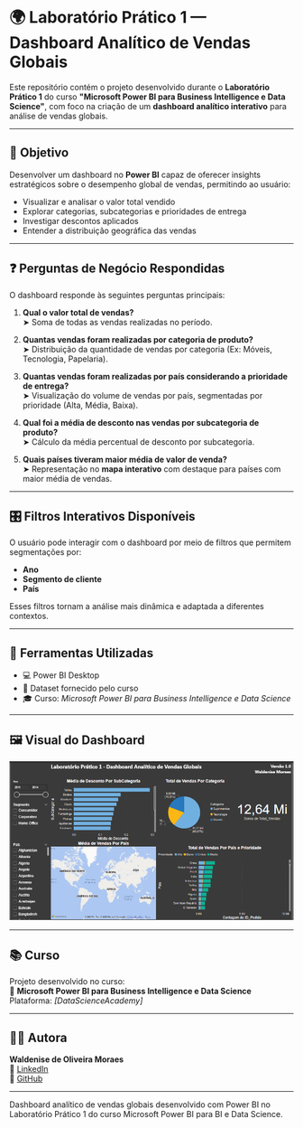 # 🌍 Laboratório Prático 1 — Dashboard Analítico de Vendas Globais

Este repositório contém o projeto desenvolvido durante o **Laboratório Prático 1** do curso **"Microsoft Power BI para Business Intelligence e Data Science"**, com foco na criação de um **dashboard analítico interativo** para análise de vendas globais.

---

## 🎯 Objetivo

Desenvolver um dashboard no **Power BI** capaz de oferecer insights estratégicos sobre o desempenho global de vendas, permitindo ao usuário:

- Visualizar e analisar o valor total vendido
- Explorar categorias, subcategorias e prioridades de entrega
- Investigar descontos aplicados
- Entender a distribuição geográfica das vendas

---

## ❓ Perguntas de Negócio Respondidas

O dashboard responde às seguintes perguntas principais:

1. **Qual o valor total de vendas?**  
   ➤ Soma de todas as vendas realizadas no período.

2. **Quantas vendas foram realizadas por categoria de produto?**  
   ➤ Distribuição da quantidade de vendas por categoria (Ex: Móveis, Tecnologia, Papelaria).

3. **Quantas vendas foram realizadas por país considerando a prioridade de entrega?**  
   ➤ Visualização do volume de vendas por país, segmentadas por prioridade (Alta, Média, Baixa).

4. **Qual foi a média de desconto nas vendas por subcategoria de produto?**  
   ➤ Cálculo da média percentual de desconto por subcategoria.

5. **Quais países tiveram maior média de valor de venda?**  
   ➤ Representação no **mapa interativo** com destaque para países com maior média de vendas.

---

## 🎛️ Filtros Interativos Disponíveis

O usuário pode interagir com o dashboard por meio de filtros que permitem segmentações por:

- **Ano**
- **Segmento de cliente**
- **País**

Esses filtros tornam a análise mais dinâmica e adaptada a diferentes contextos.

---

## 🧰 Ferramentas Utilizadas

- 💻 Power BI Desktop
- 📁 Dataset fornecido pelo curso
- 🎓 Curso: *Microsoft Power BI para Business Intelligence e Data Science*

---

## 🖼️ Visual do Dashboard

![Preview do Dashboard](imagens/preview_dashboard.png)

---

## 📚 Curso

Projeto desenvolvido no curso:  
🔗 **Microsoft Power BI para Business Intelligence e Data Science**  
Plataforma: *[DataScienceAcademy]*

---

## 👩‍💻 Autora

**Waldenise de Oliveira Moraes**  
🔗 [LinkedIn](https://www.linkedin.com/in/waldenise-moraes/)  
🔗 [GitHub](https://github.com/WaldeniseMoraes)

---

Dashboard analítico de vendas globais desenvolvido com Power BI no Laboratório Prático 1 do curso Microsoft Power BI para BI e Data Science.
